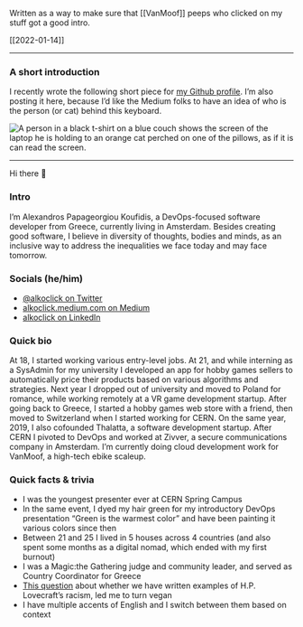 Written as a way to make sure that [[VanMoof]] peeps who clicked on my stuff got a good intro.

[[2022-01-14]]

---

### A short introduction

I recently wrote the following short piece for [my Github profile](https://github.com/alkoclick). I’m also posting it here, because I’d like the Medium folks to have an idea of who is the person (or cat) behind this keyboard.

![A person in a black t-shirt on a blue couch shows the screen of the laptop he is holding to an orange cat perched on one of the pillows, as if it is can read the screen.](https://cdn-images-1.medium.com/max/800/1*VzSxg6vrfi1hl6G2HCl4WA.jpeg)

---

Hi there 👋

### Intro

I’m Alexandros Papageorgiou Koufidis, a DevOps-focused software developer from Greece, currently living in Amsterdam. Besides creating good software, I believe in diversity of thoughts, bodies and minds, as an inclusive way to address the inequalities we face today and may face tomorrow.

### Socials (he/him)

-   [@alkoclick on Twitter](https://twitter.com/alkoclick)
-   [alkoclick.medium.com on Medium](https://alkoclick.medium.com/)
-   [alkoclick on LinkedIn](https://www.linkedin.com/in/alkoclick/)

### Quick bio

At 18, I started working various entry-level jobs. At 21, and while interning as a SysAdmin for my university I developed an app for hobby games sellers to automatically price their products based on various algorithms and strategies. Next year I dropped out of university and moved to Poland for romance, while working remotely at a VR game development startup. After going back to Greece, I started a hobby games web store with a friend, then moved to Switzerland when I started working for CERN. On the same year, 2019, I also cofounded Thalatta, a software development startup. After CERN I pivoted to DevOps and worked at Zivver, a secure communications company in Amsterdam. I’m currently doing cloud development work for VanMoof, a high-tech ebike scaleup.

### Quick facts & trivia

-   I was the youngest presenter ever at CERN Spring Campus
-   In the same event, I dyed my hair green for my introductory DevOps presentation “Green is the warmest color” and have been painting it various colors since then
-   Between 21 and 25 I lived in 5 houses across 4 countries (and also spent some months as a digital nomad, which ended with my first burnout)
-   I was a Magic:the Gathering judge and community leader, and served as Country Coordinator for Greece
-   [This question](https://scifi.stackexchange.com/questions/226541/what-are-some-examples-of-lovecrafts-racism-in-his-published-short-stories) about whether we have written examples of H.P. Lovecraft’s racism, led me to turn vegan
-   I have multiple accents of English and I switch between them based on context